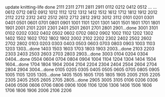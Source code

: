 update knitting-life done
2111
2311
2711
2811
2911
0112
0212
0412
0512
...
...
0612
0712
0812
0912
1012
1112
1212
1312
1412
1512
1612
1712
1812
1912
2012
2112
2212
2312
2412
2512
2612
2712
2812
2912
3012
3112
0101
0201
0301
0401
0501
0601
0701
0801
0901
1001
1101
1201
1301
1401
1501
1601
1701
1801
1901
2001
2101
2201
2301
2401
2501
2601
2701
2801
2901...done
3001
3101
0102
0202
0302
0402
0502
0602
0702
0802
0902
1002
1102
1202
1302
1402
1502
1602
1702
1802
1902
2002
2102
2202
2302
2402
2502
2602
2702
2802
0103
0203
0303
0403
0503
0603
0703
0803
0903
1003
1103
1203
1303...done
1403
1503
1603
1703
1803
1903
2003...done
2103
2203
2303
2403
2503
2603
2703
2803
2903...done
3003
0104
0204
0304
0404...done
0504
0604
0704
0804
0904
1004
1104
1204
1304
1404
1504
1604...done
1704
1804
1904
2004
2104
2204
2304
2404
2504
2604
2704
2804
2904
3004...done
0105
0205
0305
0405
0505
0605
0705
0805
0905
1005
1105
1205
1305...done
1405
1505
1605
1705
1805
1905
2005
2105
2205
2305
2405
2505
2605
2705
2805...done
2905
3005
3105
0106
0206
0306
0406
0506
0606
0706
0806
0906
1006
1106
1206
1306
1406
1506
1606
1706
1806
1906
2006
2106
2206
